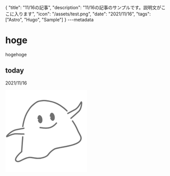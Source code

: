 {
  "title": "11/16の記事",
  "description": "11/16の記事のサンプルです。説明文がここに入ります",
  "icon": "/assets/test.png",
  "date": "2021/11/16",
  "tags": ["Astro", "Hugo", "Sample"]
}
---metadata

# hoge
hogehoge

## today
2021/11/16

![img](/assets/test.png)